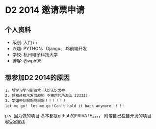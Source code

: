 # D2 2014 邀请票申请 

## 个人资料
- 级别: 入门++
- 兴趣: PYTHON、Django、JS前端开发
- 学校: 杭州电子科技大学
- 博客: @wph95


## 想参加D2 2014的原因
	1. 想学习学习新技术 认识认识大神
	2. 想知道技术发展趋势 不被时代所淘汰 233333
	3. 学姐带队啊啊啊啊啊！！！！！！
	let me go！ let me go！Can't hold it back anymore！！！！ 
 
 p.s.
 因为做的项目 基本都是github的PRIVATE。。。。 附带自己独自开发的项目 [@Codevs](http://codevs.cn) 
